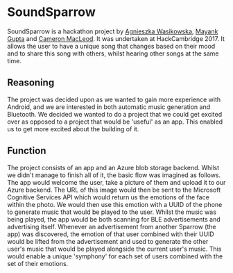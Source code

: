 SoundSparrow
============

SoundSparrow is a hackathon project by [Agnieszka Wasikowska](https://github.com/aga11313), [Mayank Gupta](https://github.com/officialgupta) and [Cameron MacLeod](https://github.com/notexactlyawe). It was undertaken at HackCambridge 2017. It allows the user to have a unique song that changes based on their mood and to share this song with others, whilst hearing other songs at the same time.

Reasoning
---------

The project was decided upon as we wanted to gain more experience with Android, and we are interested in both automatic music generation and Bluetooth. We decided we wanted to do a project that we could get excited over as opposed to a project that would be 'useful' as an app. This enabled us to get more excited about the building of it.

Function
--------

The project consists of an app and an Azure blob storage backend. Whilst we didn't manage to finish all of it, the basic flow was imagined as follows. The app would welcome the user, take a picture of them and upload it to our Azure backend. The URL of this image would then be sent to the Microsoft Cognitive Services API which would return us the emotions of the face within the photo. We would then use this emotion with a UUID of the phone to generate music that would be played to the user. Whilst the music was being played, the app would be both scanning for BLE advertisements and advertising itself. Whenever an advertisement from another Sparrow (the app) was discovered, the emotion of that user combined with their UUID would be lifted from the advertisement and used to generate the other user's music that would be played alongside the current user's music. This would enable a unique 'symphony' for each set of users combined with the set of their emotions.
